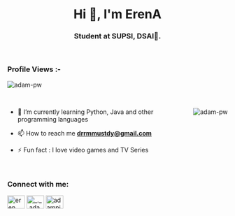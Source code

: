 <h1 align="center">Hi 👋, I'm ErenA </h1>
<h3 align="center">Student at SUPSI, DSAI🌟.</h3>

<br>

<p align="right"> <h3>Profile Views :-</h3> <img src="https://komarev.com/ghpvc/?username=adam-pw&label=Profile%20views&color=0e75b6&style=flat"
    alt="adam-pw" /> 
  </p>

<br>

<p><img align="right" src="https://github.com/Adam-pw/Adam-pw/blob/main/animation_500_kxa883sd.gif" alt="adam-pw" /></p>


- 🌱 I’m currently learning Python, Java and other programming languages

- 📫 How to reach me **drrmmustdy@gmail.com**

- ⚡ Fun fact : I love video games and TV Series

<br>

<h3 align="left">Connect with me:</h3>
<p align="left">
  <a href="https://www.linkedin.com/in/eren-arisoy-41b5b4263/" target="blank"><img align="center" 
      src="https://raw.githubusercontent.com/rahuldkjain/github-profile-readme-generator/master/src/images/icons/Social/linked-in-alt.svg"
      alt="eren arisoy" height="30" width="40" /></a>
  <a href="https://www.instagram.com/erendesenyeter/" target="blank"><img align="center"
      src="https://raw.githubusercontent.com/rahuldkjain/github-profile-readme-generator/master/src/images/icons/Social/instagram.svg"
      alt="_._.adam._" height="30" width="40" /></a>
  <a href="https://twitter.com/DrrmmuS" target="blank"><img align="center"
      src="https://raw.githubusercontent.com/rahuldkjain/github-profile-readme-generator/master/src/images/icons/Social/twitter.svg"
      alt="adampithewan" height="30" width="40" /></a>
